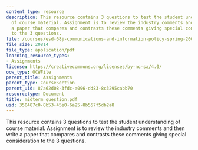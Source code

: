 ```yaml
---
content_type: resource
description: This resource contains 3 questions to test the student understanding
  of course material. Assignment is to review the industry comments and then write
  a paper that compares and contrasts these comments giving special consideration
  to the 3 questions.
file: /courses/esd-68j-communications-and-information-policy-spring-2006/350487c08b5345e06a258b557f5db2a8_midterm_question.pdf
file_size: 20814
file_type: application/pdf
learning_resource_types:
- Assignments
license: https://creativecommons.org/licenses/by-nc-sa/4.0/
ocw_type: OCWFile
parent_title: Assignments
parent_type: CourseSection
parent_uid: 87a62d08-3fdc-a096-dd83-8c3295cabb70
resourcetype: Document
title: midterm_question.pdf
uid: 350487c0-8b53-45e0-6a25-8b557f5db2a8
---
```

This resource contains 3 questions to test the student understanding of course material. Assignment is to review the industry comments and then write a paper that compares and contrasts these comments giving special consideration to the 3 questions.